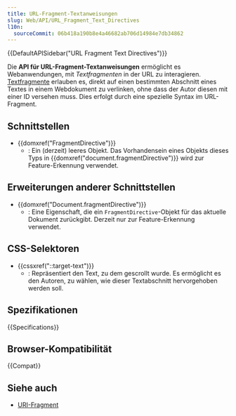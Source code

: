 ```yaml
---
title: URL-Fragment-Textanweisungen
slug: Web/API/URL_Fragment_Text_Directives
l10n:
  sourceCommit: 06b418a190b8e4a46682ab706d14984e7db34862
---
```


{{DefaultAPISidebar("URL Fragment Text Directives")}}

Die **API für URL-Fragment-Textanweisungen** ermöglicht es Webanwendungen, mit _Textfragmenten_ in der URL zu interagieren. [Textfragmente](/de/docs/Web/URI/Fragment/Text_fragments) erlauben es, direkt auf einen bestimmten Abschnitt eines Textes in einem Webdokument zu verlinken, ohne dass der Autor diesen mit einer ID versehen muss. Dies erfolgt durch eine spezielle Syntax im URL-Fragment.

## Schnittstellen

- {{domxref("FragmentDirective")}}
  - : Ein (derzeit) leeres Objekt.
    Das Vorhandensein eines Objekts dieses Typs in {{domxref("document.fragmentDirective")}} wird zur Feature-Erkennung verwendet.

## Erweiterungen anderer Schnittstellen

- {{domxref("Document.fragmentDirective")}}
  - : Eine Eigenschaft, die ein `FragmentDirective`-Objekt für das aktuelle Dokument zurückgibt. Derzeit nur zur Feature-Erkennung verwendet.

## CSS-Selektoren

- {{cssxref("::target-text")}}
  - : Repräsentiert den Text, zu dem gescrollt wurde. Es ermöglicht es den Autoren, zu wählen, wie dieser Textabschnitt hervorgehoben werden soll.

## Spezifikationen

{{Specifications}}

## Browser-Kompatibilität

{{Compat}}

## Siehe auch

- [URI-Fragment](/de/docs/Web/URI/Fragment)
